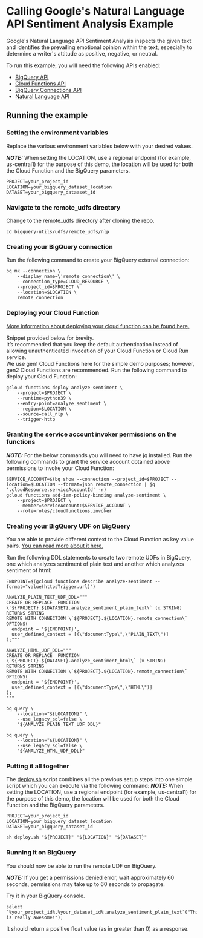 # Calling Google's Natural Language API Sentiment Analysis Example 

Google's Natural Language API Sentiment Analysis inspects the given text and identifies the prevailing emotional opinion within the text, especially to determine a writer's attitude as positive, negative, or neutral.  

To run this example, you will need the following APIs enabled:
* [BigQuery API](https://cloud.google.com/bigquery/docs)
* [Cloud Functions API](https://cloud.google.com/functions/docs)
* [BigQuery Connections API](https://cloud.google.com/bigquery/docs/working-with-connections#enable_the_connection_service)
* [Natural Language API](https://cloud.google.com/natural-language/docs/setup#api)

## Running the example

### Setting the environment variables 

Replace the various environment variables below with your desired values.  

**_NOTE:_** When setting the LOCATION, use a regional endpoint (for example, us-central1) for the purpose of this demo, the location will be used for both the Cloud Function and the BigQuery parameters.

```
PROJECT=your_project_id
LOCATION=your_bigquery_dataset_location
DATASET=your_bigquery_dataaset_id
```

### Navigate to the remote_udfs directory
Change to the remote_udfs directory after cloning the repo. 
```
cd bigquery-utils/udfs/remote_udfs/nlp
```

### Creating your BigQuery connection 

Run the following command to create your BigQuery external connection:

```
bq mk --connection \
    --display_name=\'remote_connection\' \
    --connection_type=CLOUD_RESOURCE \
    --project_id=$PROJECT \
    --location=$LOCATION \
    remote_connection
```

### Deploying your Cloud Function

[More information about deploying your cloud function can be found here.](https://cloud.google.com/functions/docs/deploy)

Snippet provided below for brevity.  
It’s recommended that you keep the default authentication instead of allowing unauthenticated invocation of your Cloud Function or Cloud Run service.  
We use gen1 Cloud Functions here for the simple demo purposes; however, gen2 Cloud Functions are recommended. 
Run the following command to deploy your Cloud Function:
```
gcloud functions deploy analyze-sentiment \
    --project=$PROJECT \
    --runtime=python39 \
    --entry-point=analyze_sentiment \
    --region=$LOCATION \
    --source=call_nlp \
    --trigger-http
```

### Granting the service account invoker permissions on the functions


**_NOTE:_** For the below commands you will need to have jq installed. 
Run the following commands to grant the service account obtained above permissions to invoke your Cloud Function:

```
SERVICE_ACCOUNT=$(bq show --connection --project_id=$PROJECT --location=$LOCATION --format=json remote_connection | jq '.cloudResource.serviceAccountId' -r)
gcloud functions add-iam-policy-binding analyze-sentiment \
    --project=$PROJECT \
    --member=serviceAccount:$SERVICE_ACCOUNT \
    --role=roles/cloudfunctions.invoker
```

### Creating your BigQuery UDF on BigQuery

You are able to provide different context to the Cloud Function as key value pairs.
[You can read more about it here.](https://cloud.google.com/bigquery/docs/reference/standard-sql/remote-functions#providing_user_defined_context)

Run the following DDL statements to create two  remote UDFs in BigQuery, one which analyzes sentiment of plain text and another which analyzes sentiment of html:

```
ENDPOINT=$(gcloud functions describe analyze-sentiment --format="value(httpsTrigger.url)")

ANALYZE_PLAIN_TEXT_UDF_DDL="""
CREATE OR REPLACE  FUNCTION \`${PROJECT}.${DATASET}.analyze_sentiment_plain_text\` (x STRING)
RETURNS STRING
REMOTE WITH CONNECTION \`${PROJECT}.${LOCATION}.remote_connection\`
OPTIONS(
  endpoint = '${ENDPOINT}',
  user_defined_context = [(\"documentType\",\"PLAIN_TEXT\")]
);"""

ANALYZE_HTML_UDF_DDL="""
CREATE OR REPLACE  FUNCTION \`${PROJECT}.${DATASET}.analyze_sentiment_html\` (x STRING)
RETURNS STRING
REMOTE WITH CONNECTION \`${PROJECT}.${LOCATION}.remote_connection\`
OPTIONS(
  endpoint = '${ENDPOINT}',
  user_defined_context = [(\"documentType\",\"HTML\")]
);
"""

bq query \
    --location="${LOCATION}" \
    --use_legacy_sql=false \
    "${ANALYZE_PLAIN_TEXT_UDF_DDL}"
    
bq query \
    --location="${LOCATION}" \
    --use_legacy_sql=false \
    "${ANALYZE_HTML_UDF_DDL}"    
```

### Putting it all together

The [deploy.sh](/udfs/remote_udfs/nlp/deploy.sh) script combines all the previous setup steps into one simple script which you can execute via the following command: 
**_NOTE:_** When setting the LOCATION, use a regional endpoint (for example, us-central1) for the purpose of this demo, the location will be used for both the Cloud Function and the BigQuery parameters.

```
PROJECT=your_project_id
LOCATION=your_bigquery_dataset_location
DATASET=your_bigquery_dataset_id

sh deploy.sh "${PROJECT}" "${LOCATION}" "${DATASET}"
```

### Running it on BigQuery
You should now be able to run the remote UDF on BigQuery.

**_NOTE:_** If you get a permissions denied error, wait approximately 60 seconds, permissions may take up to 60 seconds to propagate. 

Try it in your BigQuery console. 
```
select `%your_project_id%.%your_dataset_id%.analyze_sentiment_plain_text`("This is really awesome!");
```

It should return a positive float value (as in greater than 0) as a response.
